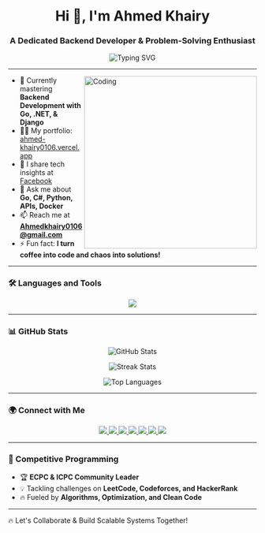 <h1 align="center">Hi 👋, I'm Ahmed Khairy</h1>
<h3 align="center">A Dedicated Backend Developer & Problem-Solving Enthusiast</h3>

<p align="center">
  <img src="https://readme-typing-svg.herokuapp.com?font=Fira+Code&duration=3000&pause=500&color=32CD32&center=true&vCenter=true&width=435&lines=Backend+Developer;Problem-Solving+Enthusiast;Competitive+Programmer;Tech+Explorer" alt="Typing SVG" />
</p>

---

<img align="right" src="https://github.com/AhmedKhairy0106/AhmedKhairy0106/blob/main/assets/coding.gif" alt="Coding" width="350" />

- 🌱 Currently mastering **Backend Development with Go, .NET, & Django**
- 👨‍💻 My portfolio: [ahmed-khairy0106.vercel.app](https://ahmed-khairy0106.vercel.app/)
- 📝 I share tech insights at [Facebook](https://www.facebook.com/Ahmedkhairy0106/)
- 💬 Ask me about **Go, C#, Python, APIs, Docker**
- 📫 Reach me at **Ahmedkhairy0106@gmail.com**
- ⚡ Fun fact: **I turn coffee into code and chaos into solutions!**

---

### 🛠️ Languages and Tools

<p align="center">
  <img src="https://skillicons.dev/icons?i=c,cpp,cs,python,java,go,js,html,css,django,dotnet,tailwind,mssql,postgres,mysql,mongodb,git,linux,docker,postman,vscode" />
</p>

---

### 📊 GitHub Stats

<p align="center">
  <img src="https://github-readme-stats.vercel.app/api?username=AhmedKhairy0106&show_icons=true&theme=radical" alt="GitHub Stats" />
</p>

<p align="center">
  <img src="https://github-readme-streak-stats.herokuapp.com/?user=AhmedKhairy0106&theme=dark" alt="Streak Stats" />
</p>

<p align="center">
  <img src="https://github-readme-stats.vercel.app/api/top-langs/?username=AhmedKhairy0106&layout=compact&theme=tokyonight" alt="Top Languages" />
</p>

---

### 🌍 Connect with Me

<p align="center">
  <a href="https://twitter.com/ahmedkhairy0106" target="_blank">
    <img src="https://img.shields.io/badge/Twitter-%231DA1F2.svg?style=for-the-badge&logo=twitter&logoColor=white"/>
  </a>
  <a href="https://linkedin.com/in/ahmed-khairy010" target="_blank">
    <img src="https://img.shields.io/badge/LinkedIn-%230077B5.svg?style=for-the-badge&logo=linkedin&logoColor=white"/>
  </a>
  <a href="https://fb.com/ahmedkhairy0106" target="_blank">
    <img src="https://img.shields.io/badge/Facebook-%231877F2.svg?style=for-the-badge&logo=facebook&logoColor=white"/>
  </a>
  <a href="https://instagram.com/ahmedkhairy0106" target="_blank">
    <img src="https://img.shields.io/badge/Instagram-%23E4405F.svg?style=for-the-badge&logo=instagram&logoColor=white"/>
  </a>
  <a href="https://www.youtube.com/c/ahmedkhairy" target="_blank">
    <img src="https://img.shields.io/badge/Youtube-%23FF0000.svg?style=for-the-badge&logo=youtube&logoColor=white"/>
  </a>
  <a href="https://www.hackerrank.com/ahmedkhairy0106" target="_blank">
    <img src="https://img.shields.io/badge/HackerRank-%232EC866.svg?style=for-the-badge&logo=hackerrank&logoColor=white"/>
  </a>
  <a href="https://leetcode.com/ahmedkhairy0106" target="_blank">
    <img src="https://img.shields.io/badge/LeetCode-%23FFA116.svg?style=for-the-badge&logo=leetcode&logoColor=white"/>
  </a>
</p>

---

### 🎯 Competitive Programming

- 🏆 **ECPC & ICPC Community Leader**
- 💡 Tackling challenges on **LeetCode, Codeforces, and HackerRank**
- 🔥 Fueled by **Algorithms, Optimization, and Clean Code**

---

🔥 Let's Collaborate & Build Scalable Systems Together!
